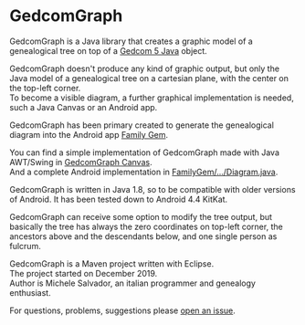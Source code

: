 # GedcomGraph

GedcomGraph is a Java library that creates a graphic model of a genealogical tree on top of a [Gedcom 5 Java](https://github.com/FamilySearch/gedcom5-java) object.

GedcomGraph doesn't produce any kind of graphic output, but only the Java model of a genealogical tree on a cartesian plane, with the center on the top-left corner.  
To become a visible diagram, a further graphical implementation is needed, such a Java Canvas or an Android app.

GedcomGraph has been primary created to generate the genealogical diagram into the Android app [Family Gem](https://github.com/michelesalvador/FamilyGem).

You can find a simple implementation of GedcomGraph made with Java AWT/Swing in [GedcomGraph Canvas](https://github.com/michelesalvador/GedcomGraph-Canvas).  
And a complete Android implementation in [FamilyGem/.../Diagram.java](https://github.com/michelesalvador/FamilyGem/blob/master/app/src/main/java/app/familygem/Diagram.java).

GedcomGraph is written in Java 1.8, so to be compatible with older versions of Android. It has been tested down to Android 4.4 KitKat.

GedcomGraph can receive some option to modify the tree output, but basically the tree has always the zero coordinates on top-left corner, the ancestors above and the descendants below, and one single person as fulcrum.

GedcomGraph is a Maven project written with Eclipse.  
The project started on December 2019.  
Author is Michele Salvador, an italian programmer and genealogy enthusiast.

For questions, problems, suggestions please [open an issue](https://github.com/michelesalvador/GedcomGraph/issues).
